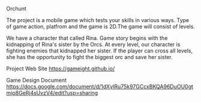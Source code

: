 Orchunt

The project is a mobile game which tests your skills in various ways. Type of game action, platfrom and the game is 2D.The game will consist of levels.

We have a character that called Rina. Game story begins with the kidnapping of Rina's sister by the Orcs. At every level, our character is fighting enemies that kidnapped her sister. If the player can cross all levels, she has the opportunity to fight the biggest orc and save her sister.

Project Web Site
https://gameight.github.io/


Game Design Document
https://docs.google.com/document/d/1dXyIRu75k97GCcxBKQA96DuOU0gtmip8GeRj4sUvzV4/edit?usp=sharing
